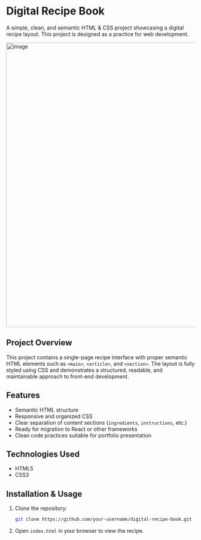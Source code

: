 # Digital Recipe Book

A simple, clean, and semantic HTML & CSS project showcasing a digital recipe layout. This project is designed as a practice for web development.

<img width="643" height="758" alt="image" src="https://github.com/user-attachments/assets/6e3e3d35-8c2b-4092-a999-017f0857706f" />


## Project Overview

This project contains a single-page recipe interface with proper semantic HTML elements such as `<main>`, `<article>`, and `<section>`. The layout is fully styled using CSS and demonstrates a structured, readable, and maintainable approach to front-end development.

## Features

- Semantic HTML structure
- Responsive and organized CSS
- Clear separation of content sections (`ingredients`, `instructions`, etc.)
- Ready for migration to React or other frameworks
- Clean code practices suitable for portfolio presentation

## Technologies Used

- HTML5
- CSS3

## Installation & Usage

1. Clone the repository:
   ```bash
   git clone https://github.com/your-username/digital-recipe-book.git
2. Open <code>index.html</code> in your browser to view the recipe.
